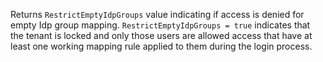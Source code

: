 Returns `RestrictEmptyIdpGroups` value indicating if access is denied for empty Idp group mapping. `RestrictEmptyIdpGroups = true` indicates that the tenant is locked and only those users are allowed access that have at least one working mapping rule applied to them during the login process.